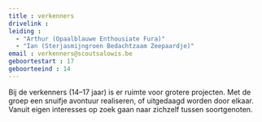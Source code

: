 ```yaml
---
title : verkenners
drivelink : 
leiding : 
  - "Arthur (Opaalblauwe Enthousiate Fura)"
  - "Ian (Sterjasmijngroen Bedachtzaam Zeepaardje)"
email : verkenners@scoutsalowis.be
geboortestart : 17
geboorteeind : 14
---
```


Bij de verkenners (14–17 jaar) is er ruimte voor grotere projecten.
Met de groep een snuifje avontuur realiseren, of uitgedaagd worden door elkaar.
Vanuit eigen interesses op zoek gaan naar zichzelf tussen soortgenoten.
